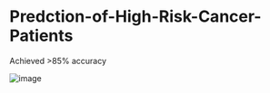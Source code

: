 # Predction-of-High-Risk-Cancer-Patients

Achieved >85% accuracy

![image](https://github.com/HarshAggarwal1/Predction-of-High-Risk-Cancer-Patients/assets/88721766/316ca3e6-45c8-49a1-a57f-34724d68db3e)

